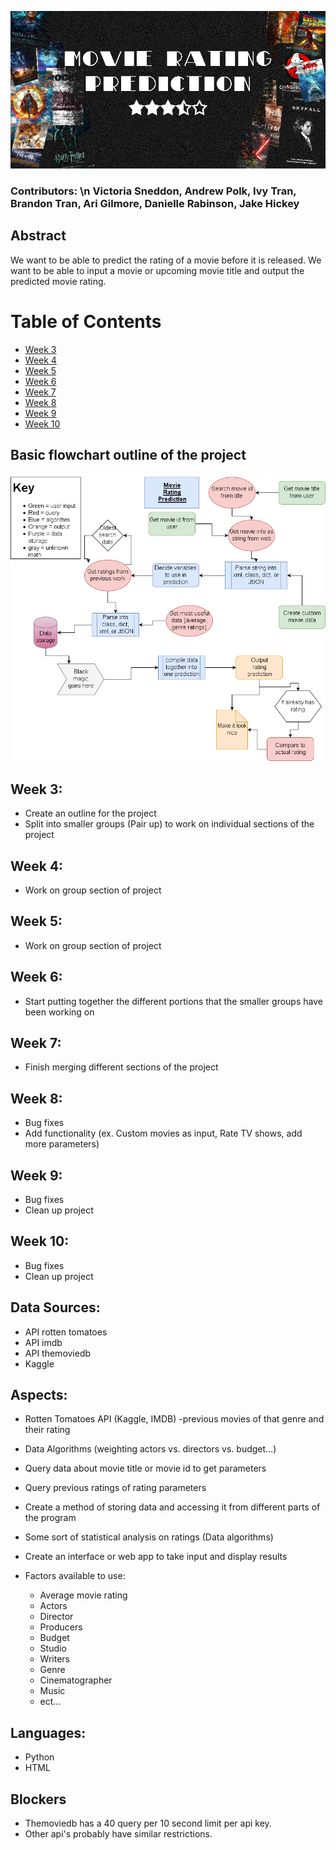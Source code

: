 ![Alt text](/TitlePoster.png?raw=true "Movie Rating Prediction")
### Contributors: \n Victoria Sneddon, Andrew Polk, Ivy Tran, Brandon Tran, Ari Gilmore, Danielle Rabinson, Jake Hickey

## Abstract
We want to be able to predict the rating of a movie before it is released. We want to be able to input a movie or upcoming movie title and output the predicted movie rating.

# Table of Contents
* [Week 3](#weekthree)
* [Week 4](#weekfour)
* [Week 5](#weekfive)
* [Week 6](#weeksix)
* [Week 7](#weekseven)
* [Week 8](#weekeight)
* [Week 9](#weeknine)
* [Week 10](#weekten)

## Basic flowchart outline of the project
![Alt Text](/MovieRatings.png?raw=true "flow chart")

## <a name='weekthree'></a>Week 3:
+ Create an outline for the project
+ Split into smaller groups (Pair up)  to work on individual sections of the project
## <a name='weekfour'></a>Week 4:
+ Work on group section of project
## <a name='weekfive'></a>Week 5:
+ Work on group section of project
## <a name='weeksix'></a>Week 6:
+ Start putting together the different portions that the smaller groups have been working on
## <a name='weekseven'></a>Week 7:
+ Finish merging different sections of the project
## <a name='weekeight'></a>Week 8:
+ Bug fixes
+ Add functionality (ex. Custom movies as input, Rate TV shows, add more parameters)
## <a name='weeknine'></a>Week 9:
+ Bug fixes
+ Clean up project 
## <a name='weekten'></a>Week 10:
+ Bug fixes
+ Clean up project

## Data Sources:
+ API rotten tomatoes
+ API imdb
+ API themoviedb
+ Kaggle

## Aspects:
+ Rotten Tomatoes API (Kaggle, IMDB) -previous movies of that genre and their rating
+ Data Algorithms (weighting actors vs. directors vs. budget…)

+ Query data about movie title or movie id to get parameters
+ Query previous ratings of rating parameters
+ Create a method of storing data and accessing it from different parts of the program
+ Some sort of statistical analysis on ratings (Data algorithms)
+ Create an interface or web app to take input and display results
+ Factors available to use: 
  + Average movie rating
  + Actors
  + Director
  + Producers
  + Budget
  + Studio
  + Writers
  + Genre
  + Cinematographer
  + Music
  + ect...

## Languages:
+ Python
+ HTML

## Blockers
+ Themoviedb has a 40 query per 10 second limit per api key.
+ Other api's probably have similar restrictions.
